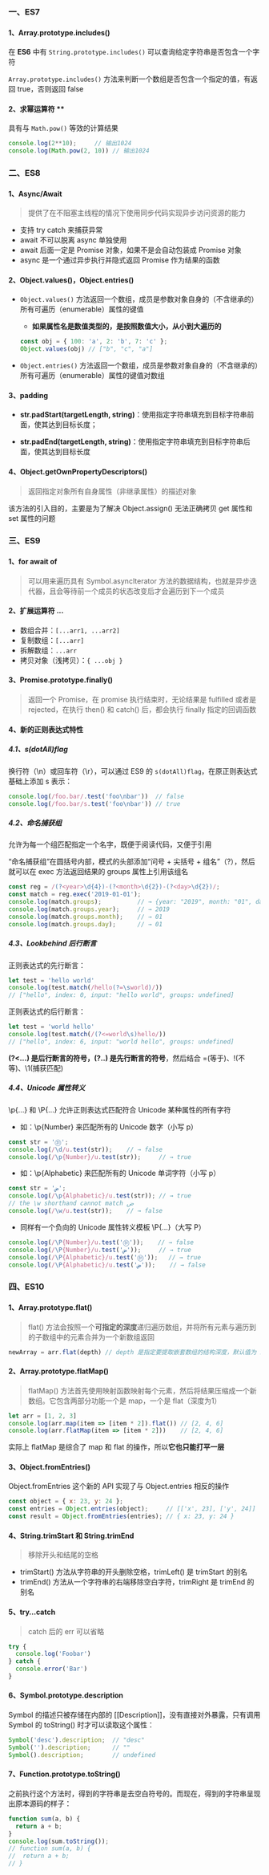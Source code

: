 ### 一、ES7

#### 1、Array.prototype.includes()

在 **ES6** 中有 `String.prototype.includes()` 可以查询给定字符串是否包含一个字符

`Array.prototype.includes()` 方法来判断一个数组是否包含一个指定的值，有返回 true，否则返回 false

#### 2、求幂运算符 **

具有与 `Math.pow()` 等效的计算结果

```js
console.log(2**10);		// 输出1024
console.log(Math.pow(2, 10)) // 输出1024
```



### 二、ES8

#### 1、Async/Await

> 提供了在不阻塞主线程的情况下使用同步代码实现异步访问资源的能力

- 支持 try catch 来捕获异常
- await 不可以脱离 async 单独使用
- await 后面一定是 Promise 对象，如果不是会自动包装成 Promise 对象
- async 是一个通过异步执行并隐式返回 Promise 作为结果的函数

#### 2、Object.values()，Object.entries()

- `Object.values()` 方法返回一个数组，成员是参数对象自身的（不含继承的）所有可遍历（enumerable）属性的键值

  - **如果属性名是数值类型的，是按照数值大小，从小到大遍历的**

  ```js
  const obj = { 100: 'a', 2: 'b', 7: 'c' };
  Object.values(obj) // ["b", "c", "a"]
  ```

- `Object.entries()` 方法返回一个数组，成员是参数对象自身的（不含继承的）所有可遍历（enumerable）属性的键值对数组

#### 3、padding

- **str.padStart(targetLength, string)**：使用指定字符串填充到目标字符串前面，使其达到目标长度；

- **str.padEnd(targetLength, string)**：使用指定字符串填充到目标字符串后面，使其达到目标长度

#### 4、Object.getOwnPropertyDescriptors()

> 返回指定对象所有自身属性（非继承属性）的描述对象

该方法的引入目的，主要是为了解决 Object.assign() 无法正确拷贝 get 属性和 set 属性的问题


### 三、ES9

#### 1、for await of

> 可以用来遍历具有 Symbol.asyncIterator 方法的数据结构，也就是异步迭代器，且会等待前一个成员的状态改变后才会遍历到下一个成员

#### 2、扩展运算符 ...

- 数组合并：`[...arr1, ...arr2]`
- 复制数组：`[...arr]`
- 拆解数组：`...arr`
- 拷贝对象（浅拷贝）：`{ ...obj }`

#### 3、Promise.prototype.finally()

> 返回一个 Promise，在 promise 执行结束时，无论结果是 fulfilled 或者是 rejected，在执行 then() 和 catch() 后，都会执行 finally 指定的回调函数

#### 4、新的正则表达式特性

##### 4.1、s(dotAll)flag

换行符（\n）或回车符（\r），可以通过 ES9 的 `s(dotAll)flag`，在原正则表达式基础上添加 s 表示：

```js
console.log(/foo.bar/.test('foo\nbar'))  // false
console.log(/foo.bar/s.test('foo\nbar')) // true
```

##### 4.2、命名捕获组

允许为每一个组匹配指定一个名字，既便于阅读代码，又便于引用

“命名捕获组”在圆括号内部，模式的头部添加“问号 + 尖括号 + 组名”（?），然后就可以在 exec 方法返回结果的 groups 属性上引用该组名

```js
const reg = /(?<year>\d{4})-(?<month>\d{2})-(?<day>\d{2})/;
const match = reg.exec('2019-01-01');
console.log(match.groups);          // → {year: "2019", month: "01", day: "01"}
console.log(match.groups.year);     // → 2019
console.log(match.groups.month);    // → 01
console.log(match.groups.day);      // → 01
```

##### 4.3、Lookbehind 后行断言

正则表达式的先行断言：

```js
let test = 'hello world'
console.log(test.match(/hello(?=\sworld)/))
// ["hello", index: 0, input: "hello world", groups: undefined]
```

正则表达式的后行断言：

```js
let test = 'world hello'
console.log(test.match(/(?<=world\s)hello/))
// ["hello", index: 6, input: "world hello", groups: undefined]
```

**(?<…) 是后行断言的符号，(?..) 是先行断言的符号**，然后结合 =(等于)、!(不等)、\1(捕获匹配)

##### 4.4、Unicode 属性转义

\p{...} 和 \P{...} 允许正则表达式匹配符合 Unicode 某种属性的所有字符

- 如：\p{Number} 来匹配所有的 Unicode 数字（小写 p）

```js
const str = '㉛';
console.log(/\d/u.test(str));    // → false
console.log(/\p{Number}/u.test(str));     // → true
```

- 如：\p{Alphabetic} 来匹配所有的 Unicode 单词字符（小写 p）

```js
const str = 'ض';
console.log(/\p{Alphabetic}/u.test(str)); // → true
// the \w shorthand cannot match ض
console.log(/\w/u.test(str));    // → false
```

- 同样有一个负向的 Unicode 属性转义模板 \P{...}（大写 P）

```js
console.log(/\P{Number}/u.test('㉛'));    // → false
console.log(/\P{Number}/u.test('ض'));     // → true
console.log(/\P{Alphabetic}/u.test('㉛'));   // → true
console.log(/\P{Alphabetic}/u.test('ض'));    // → false
```



### 四、ES10

#### 1、Array.prototype.flat()

> flat() 方法会按照一个**可指定的深度**递归遍历数组，并将所有元素与遍历到的子数组中的元素合并为一个新数组返回

```js
newArray = arr.flat(depth) // depth 是指定要提取嵌套数组的结构深度，默认值为 1
```

#### 2、Array.prototype.flatMap()

> flatMap() 方法首先使用映射函数映射每个元素，然后将结果压缩成一个新数组。它包含两部分功能一个是 map，一个是 flat（深度为1）

```js
let arr = [1, 2, 3]
console.log(arr.map(item => [item * 2]).flat()) // [2, 4, 6]
console.log(arr.flatMap(item => [item * 2])) 	// [2, 4, 6]
```

实际上 flatMap 是综合了 map 和 flat 的操作，所以**它也只能打平一层**

#### 3、Object.fromEntries()

Object.fromEntries 这个新的 API 实现了与 Object.entries 相反的操作

```js
const object = { x: 23, y: 24 };
const entries = Object.entries(object); 	// [['x', 23], ['y', 24]]
const result = Object.fromEntries(entries); // { x: 23, y: 24 }
```

#### 4、String.trimStart 和 String.trimEnd

> 移除开头和结尾的空格

- trimStart() 方法从字符串的开头删除空格，trimLeft() 是 trimStart 的别名
- trimEnd() 方法从一个字符串的右端移除空白字符，trimRight 是 trimEnd 的别名

#### 5、try…catch

> catch 后的 err 可以省略

```js
try {
  console.log('Foobar')
} catch {
  console.error('Bar')
}
```

#### 6、Symbol.prototype.description

Symbol 的描述只被存储在内部的 [[Description]]，没有直接对外暴露，只有调用 Symbol 的 toString() 时才可以读取这个属性：

```js
Symbol('desc').description;  // "desc"
Symbol('').description;      // ""
Symbol().description;        // undefined
```

#### 7、Function.prototype.toString()

之前执行这个方法时，得到的字符串是去空白符号的。而现在，得到的字符串呈现出原本源码的样子：

```js
function sum(a, b) {
  return a + b;
}
console.log(sum.toString());
// function sum(a, b) {
//  return a + b;
// }
```

